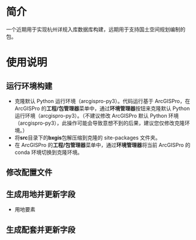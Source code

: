 # 简介

一个近期用于实现杭州详规入库数据库构建，远期用于支持国土空间规划编制的包。

# 使用说明

## 运行环境构建

- 克隆默认 Python 运行环境（arcgispro-py3）。代码运行基于 ArcGISPro，在 ArcGISPro 的**工程/包管理器**菜单中，通过**环境管理器**按钮来克隆默认 Python 运行环境（arcgispro-py3）。（不建议修改 ArcGISPro 默认 Python 环境（arcgispro-py3），此操作可能会导致意想不到的后果，建议您仅修改克隆环境。）
- 将**src**目录下的**bxgis**包解压缩到克隆的 site-packages 文件夹。
- 在 ArcGISPro 的**工程/包管理器**菜单中，通过**环境管理器**将当前 ArcGISPro 的 conda 环境切换到克隆环境。

## 修改配置文件

## 生成用地并更新字段

- 用地要素

## 生成配套并更新字段

##
